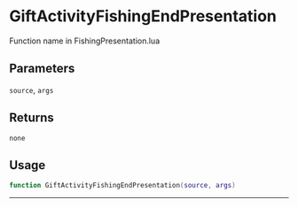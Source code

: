 # GiftActivityFishingEndPresentation
Function name in FishingPresentation.lua
## Parameters
`source`, `args`
## Returns
`none`
## Usage
```lua
function GiftActivityFishingEndPresentation(source, args)
```
---
